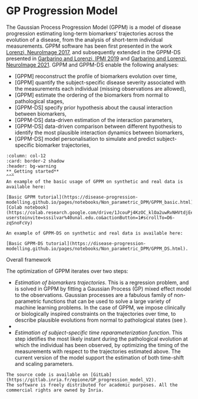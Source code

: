 # GP Progression Model

The Gaussian Process Progression Model (GPPM) is a model of disease progression estimating long-term biomarkers’ trajectories across the evolution of a disease, from the analysis of short-term individual measurements. 
GPPM software has been first presented in the work [Lorenzi, NeuroImage 2017](https://pubmed.ncbi.nlm.nih.gov/29079521/), and subsequently extended in the GPPM-DS presented in [Garbarino and Lorenzi, IPMI 2019](https://doi.org/10.1002/alz.12083) and [Garbarino and Lorenzi, NeuroImage 2021](https://www.sciencedirect.com/science/article/pii/S1053811921002573).
GPPM and GPPM-DS enable the following analyses: 

- [GPPM] reoconstruct the profile of biomarkers evolution over time, 
- [GPPM] quantify the subject-specific disease severity associated with the measurements each individual (missing observations are allowed),
- [GPPM] estimate the ordering of the biomarkers from normal to pathological stages,
- [GPPM-DS] specify prior hypothesis about the causal interaction between biomarkers,
- [GPPM-DS] data-driven estimation of the interaction parameters, 
- [GPPM-DS] data-driven comparison between different hypothesis to identify the most plausible interaction dynamics between biomarkers,
- [GPPM-DS] model personalisation to simulate and predict subject-specific biomarker trajectories,


````{panels}
:column: col-12
:card: border-2 shadow
:header: bg-warning
**_Getting started**
^^^
An example of the basic usage of GPPM on synthetic and real data is available here:

[Basic GPPM tutorial](https://disease-progression-modelling.github.io/pages/notebooks/Non_parametric_DPM/GPPM_basic.html).  
[Colab notebook] (https://colab.research.google.com/drive/1JcouPj4KzOC_klOa2uwRvNHVtdjEensz?userstoinvite=sssilvar%40unal.edu.co&actionButton=1#scrollTo=D6-zqSnoFcVy)

An example of GPPM-DS on synthetic and real data is available here:

[Basic GPPM-DS tutorial](https://disease-progression-modelling.github.io/pages/notebooks/Non_parametric_DPM/GPPM_DS.html).  
````

Overall framework

The optimization of GPPM iterates over two steps:

- *Estimation of biomarkers trajectories*. This is a regression problem, and is solved in GPPM by fitting a Gaussian Process (GP) mixed effect model to the observations. Gaussian processes are a fabulous family of non-parametric functions that can be used to solve a large variety of machine learning problems. In the case of GPPM, we impose clinically or biologically inspired constraints on the trajectories over time, to describe plausible evolutions from normal to pathological states (see ).
- 
- *Estimation of subject-specific time reparameterization function*. This step idetifies the most likely instant during the pathological evolution at which the individual has been observed, by optimizing the timing of the measurements with respect to the trajectories estimated above. The current version of the model support the estimation of both time-shift and scaling parameters.


```{note}
The source code is available on [GitLab](https://gitlab.inria.fr/epione/GP_progression_model_V2). 
The software is freely distributed for academic purposes. All the commercial rights are owned by Inria.
```


